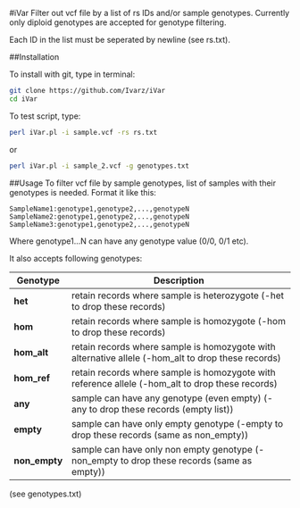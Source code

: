 #iVar
Filter out vcf file by a list of rs IDs and/or sample genotypes.
Currently only diploid genotypes are accepted for genotype filtering.

Each ID in the list must be seperated by newline (see rs.txt).

##Installation

To install with git, type in terminal:
```bash
git clone https://github.com/Ivarz/iVar
cd iVar
```
To test script, type:
```bash
perl iVar.pl -i sample.vcf -rs rs.txt
```
or
```bash
perl iVar.pl -i sample_2.vcf -g genotypes.txt
```
##Usage
To filter vcf file by sample genotypes, list of samples with their genotypes is needed.
Format it like this:
```
SampleName1:genotype1,genotype2,...,genotypeN
SampleName2:genotype1,genotype2,...,genotypeN
SampleName3:genotype1,genotype2,...,genotypeN
```

Where genotype1...N can have any genotype value (0/0, 0/1 etc). 

It also accepts following genotypes:

Genotype | Description
---|---
**het** | retain records where sample is heterozygote (-het to drop these records)
**hom** | retain records where sample is homozygote (-hom to drop these records)
**hom_alt** | retain records where sample is homozygote with alternative allele (-hom_alt to drop these records)
**hom_ref** | retain records where sample is homozygote with reference allele (-hom_alt to drop these records)
**any** | sample can have any genotype (even empty) (-any to drop these records (empty list))
**empty** | sample can have only empty genotype (-empty to drop these records (same as non_empty))
**non_empty** | sample can have only non empty genotype (-non_empty to drop these records (same as empty))

(see genotypes.txt)


